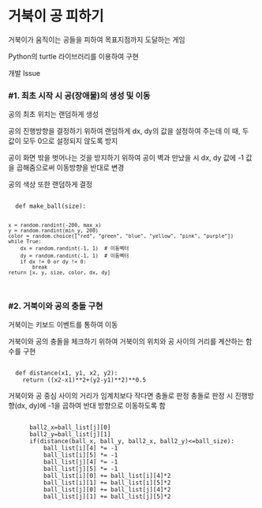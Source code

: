 # 거북이 공 피하기

거북이가 움직이는 공들을 피하여 목표지점까지 도달하는 게임

Python의 turtle 라이브러리를 이용하여 구현

개발 Issue

<h3>#1. 최초 시작 시 공(장애물)의 생성 및 이동</h3>

공의 최초 위치는 랜덤하게 생성

공의 진행방향을 결정하기 위하여 랜덤하게 dx, dy의 값을 설정하여 주는데 이 때, 두 값이 모두 0으로 설정되지 않도록 방지

공이 화면 밖을 벗어나는 것을 방지하기 위하여 공이 벽과 만났을 시 dx, dy 값에 -1 값을 곱해줌으로써 이동방향을 반대로 변경

공의 색상 또한 랜덤하게 결정

<code>
  def make_ball(size):
  
    x = random.randint(-200, max_x)
    y = random.randint(min_y, 200)
    color = random.choice(["red", "green", "blue", "yellow", "pink", "purple"])
    while True:
        dx = random.randint(-1, 1)  # 이동벡터
        dy = random.randint(-1, 1)  # 이동벡터
        if dx != 0 or dy != 0:
            break
    return [x, y, size, color, dx, dy]
</code>

<h3>#2. 거북이와 공의 충돌 구현</h3>

거북이는 키보드 이벤트를 통하여 이동

거북이와 공의 충돌을 체크하기 위하여 거북이의 위치와 공 사이의 거리를 계산하는 함수를 구현

<code>
  def distance(x1, y1, x2, y2):
    return ((x2-x1)**2+(y2-y1)**2)**0.5
</code>

거북이와 공 중심 사이의 거리가 임계치보다 작다면 충돌로 판정
충돌로 판정 시 진행방향(dx, dy)에 -1을 곱하여 반대 방향으로 이동하도록 함

<code>
      ball2_x=ball_list[j][0]
      ball2_y=ball_list[j][1]
      if(distance(ball_x, ball_y, ball2_x, ball2_y)<=ball_size):
          ball_list[i][4] *= -1
          ball_list[i][5] *= -1
          ball_list[j][4] *= -1
          ball_list[j][5] *= -1
          ball_list[i][0] += ball_list[i][4]*2
          ball_list[i][1] += ball_list[i][5]*2
          ball_list[j][0] += ball_list[j][4]*2
          ball_list[j][1] += ball_list[j][5]*2
</code>
